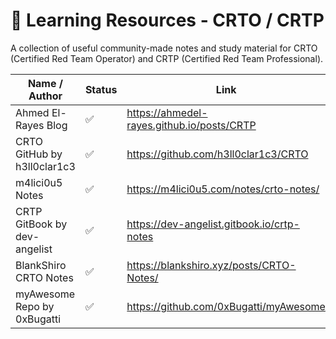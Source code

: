# 🧠 Learning Resources - CRTO / CRTP

A collection of useful community-made notes and study material for CRTO (Certified Red Team Operator) and CRTP (Certified Red Team Professional).

| Name / Author                | Status | Link                                                           |
|-----------------------------|--------|----------------------------------------------------------------|
| Ahmed El-Rayes Blog         | ✅     | https://ahmedel-rayes.github.io/posts/CRTP                    |
| CRTO GitHub by h3ll0clar1c3 | ✅     | https://github.com/h3ll0clar1c3/CRTO                          |
| m4lici0u5 Notes             | ✅     | https://m4lici0u5.com/notes/crto-notes/                       |
| CRTP GitBook by dev-angelist| ✅     | https://dev-angelist.gitbook.io/crtp-notes                    |
| BlankShiro CRTO Notes       | ✅     | https://blankshiro.xyz/posts/CRTO-Notes/                      |
| myAwesome Repo by 0xBugatti | ✅     | https://github.com/0xBugatti/myAwesome                        |
